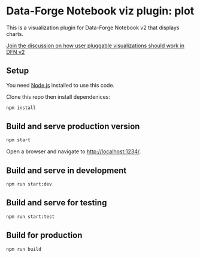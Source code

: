 # Data-Forge Notebook viz plugin: plot

This is a visualization plugin for Data-Forge Notebook v2 that displays charts.

[Join the discussion on how user pluggable visualizations should work in DFN v2](https://github.com/data-forge-notebook/editor-core/issues/1)

## Setup

You need [Node.js](https://nodejs.org/en/) installed to use this code.

Clone this repo then install dependenices:

```bash
npm install
```

## Build and serve production version

```bash
npm start
```

Open a browser and navigate to [http://localhost:1234/](http://localhost:1234/).

## Build and serve in development

```bash
npm run start:dev
```

## Build and serve for testing

```bash
npm run start:test
```

## Build for production

```bash
npm run build
```
